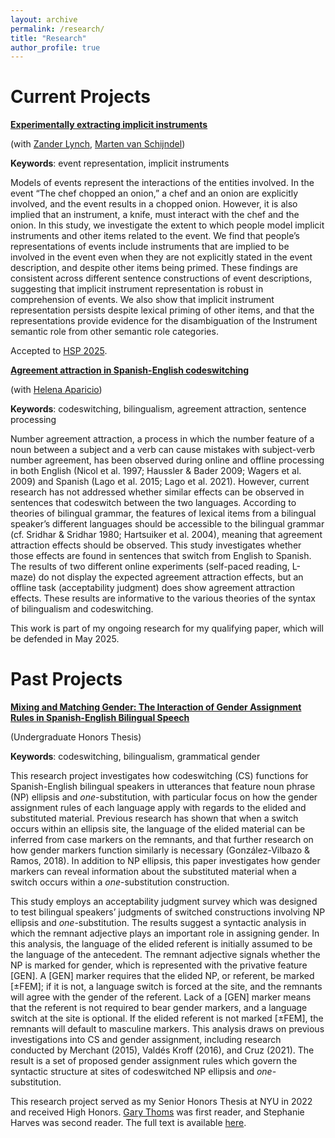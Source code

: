 ```yaml
---
layout: archive
permalink: /research/
title: "Research"
author_profile: true
---
```


# Current Projects
<b><ins>Experimentally extracting implicit instruments</ins></b> 

(with <a target="_blank" rel="noopener" href="https://zander-lynch.github.io/">Zander Lynch</a>, <a target="_blank" rel="noopener" href="https://vansky.github.io/">Marten van Schijndel</a>)

<b>Keywords</b>: event representation, implicit instruments

Models of events represent the interactions of the entities involved. In the event “The chef chopped an onion,” a chef and an onion are explicitly involved, and the event results in a chopped onion. However, it is also implied that an instrument, a knife, must interact with the chef and the onion. In this study, we investigate the extent to which people model implicit instruments and other items related to the event. We find that people’s representations of events include instruments that are implied to be involved in the event even when they are not explicitly stated in the event description, and despite other items being primed. These findings are consistent across different sentence constructions of event descriptions, suggesting that implicit instrument representation is robust in comprehension of events. We also show that implicit instrument representation persists despite lexical priming of other items, and that the representations provide evidence for the disambiguation of the Instrument semantic role from other semantic role categories. 

Accepted to <a target="_blank" rel="noopener" href = "https://hsp2025.github.io/">HSP 2025</a>.

<b><ins>Agreement attraction in Spanish-English codeswitching</ins></b> 

(with <a target="_blank" rel="noopener" href="https://lime-lab-cornell.github.io/HelenaWebsite/index.html">Helena Aparicio</a>)

<b>Keywords</b>: codeswitching, bilingualism, agreement attraction, sentence processing

Number agreement attraction, a process in which the number feature of a noun between a subject and a verb can cause mistakes with subject-verb number agreement, has been observed during online and offline processing in both English (Nicol et al. 1997; Haussler & Bader 2009; Wagers et al. 2009) and Spanish (Lago et al. 2015; Lago et al. 2021). However, current research has not addressed whether similar effects can be observed in sentences that codeswitch between the two languages. According to theories of bilingual grammar, the features of lexical items from a bilingual speaker’s different languages should be accessible to the bilingual grammar (cf. Sridhar & Sridhar 1980; Hartsuiker et al. 2004), meaning that agreement attraction effects should be observed. This study investigates whether those effects are found in sentences that switch from English to Spanish. The results of two different online experiments (self-paced reading, L-maze) do not display the expected agreement attraction effects, but an offline task (acceptability judgment) does show agreement attraction effects. These results are informative to the various theories of the syntax of bilingualism and codeswitching. 

This work is part of my ongoing research for my qualifying paper, which will be defended in May 2025.

# Past Projects 

<b><ins>Mixing and Matching Gender: The Interaction of Gender Assignment Rules in Spanish-English Bilingual Speech</ins></b> 

(Undergraduate Honors Thesis)

<b>Keywords</b>: codeswitching, bilingualism, grammatical gender

This research project investigates how codeswitching (CS) functions for Spanish-English bilingual speakers in utterances that feature noun phrase (NP) ellipsis and <em>one</em>-substitution, with particular focus on how the gender assignment rules of each language apply with regards to the elided and substituted material. Previous research has shown that when a switch occurs within an ellipsis site, the language of the elided material can be inferred from case markers on the remnants, and that further research on how gender markers function similarly is necessary (González-Vilbazo & Ramos, 2018). In addition to NP ellipsis, this paper investigates how gender markers can reveal information about the substituted material when a switch occurs within a <em>one</em>-substitution construction. 

This study employs an acceptability judgment survey which was designed to test bilingual speakers’ judgments of switched constructions involving NP ellipsis and <em>one</em>-substitution. The results suggest a syntactic analysis in which the remnant adjective plays an important role in assigning gender. In this analysis, the language of the elided referent is initially assumed to be the language of the antecedent. The remnant adjective signals whether the NP is marked for gender, which is represented with the privative feature [GEN]. A [GEN] marker requires that the elided NP, or referent, be marked [±FEM]; if it is not, a language switch is forced at the site, and the remnants will agree with the gender of the referent. Lack of a [GEN] marker means that the referent is not required to bear gender markers, and a language switch at the site is optional. If the elided referent is not marked [±FEM], the remnants will default to masculine markers. This analysis draws on previous investigations into CS and gender assignment, including research conducted by Merchant (2015), Valdés Kroff (2016), and Cruz (2021). The result is a set of proposed gender assignment rules which govern the syntactic structure at sites of codeswitched NP ellipsis and <em>one</em>-substitution.

This research project served as my Senior Honors Thesis at NYU in 2022 and received High Honors. <a target="_blank" rel="noopener" href="https://sites.google.com/site/garythoms/">Gary Thoms</a> was first reader, and Stephanie Harves was second reader. The full text is available <a target="_blank" rel="noopener" href="https://as.nyu.edu/content/dam/nyu-as/linguistics/documents/Winship%20(2022)%20Honors%20Thesis.pdf">here</a>.
